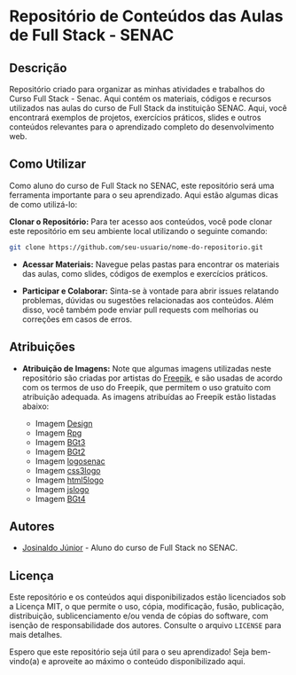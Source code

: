 # Repositório de Conteúdos das Aulas de Full Stack - SENAC


## Descrição
Repositório criado para organizar as minhas atividades e trabalhos do Curso Full Stack - Senac. 
Aqui contém os materiais, códigos e recursos utilizados nas aulas do curso de Full Stack da instituição SENAC. Aqui, você encontrará exemplos de projetos, exercícios práticos, slides e outros conteúdos relevantes para o aprendizado completo do desenvolvimento web.

## Como Utilizar

Como aluno do curso de Full Stack no SENAC, este repositório será uma ferramenta importante para o seu aprendizado. Aqui estão algumas dicas de como utilizá-lo:

**Clonar o Repositório:** Para ter acesso aos conteúdos, você pode clonar este repositório em seu ambiente local utilizando o seguinte comando:


```bash
git clone https://github.com/seu-usuario/nome-do-repositorio.git
```

- **Acessar Materiais:** Navegue pelas pastas para encontrar os materiais das aulas, como slides, códigos de exemplos e exercícios práticos.

- **Participar e Colaborar:** Sinta-se à vontade para abrir issues relatando problemas, dúvidas ou sugestões relacionadas aos conteúdos. Além disso, você também pode enviar pull requests com melhorias ou correções em casos de erros.

## Atribuições

- **Atribuição de Imagens:** Note que algumas imagens utilizadas neste repositório são criadas por artistas do [Freepik](https://br.freepik.com/), e são usadas de acordo com os termos de uso do Freepik, que permitem o uso gratuito com atribuição adequada. As imagens atribuídas ao Freepik estão listadas abaixo:

  
   - Imagem [Design](https://br.freepik.com/fotos-gratis/conceito-de-design-de-inspiracao-de-visao-de-progresso-de-ideias_16437978.htm#query=design%20e%20tecnologia&position=1&from_view=search&track=country_rows_v2)
   - Imagem [Rpg](https://br.freepik.com/fotos-gratis/ainda-vida-de-objetos-com-folha-de-jogo-de-rpg_24749848.htm#from_view=detail_serie)
   - Imagem [BGt3](https://www.freepik.com/free-vector/code-typing-concept-illustration_18840617.htm#query=frontend&position=19&from_view=search&track=sph)
   - Imagem [BGt2](https://www.freepik.com/free-vector/flat-online-education-concept-background_4360069.htm)   
   - Imagem [logosenac](https://www.gratispng.com/png-p8e2j6/)   
   - Imagem [css3logo](https://logodownload.org/wp-content/uploads/2017/04/css-3-logo.png)  
   - Imagem [html5logo](https://logodownload.org/wp-content/uploads/2016/10/html5-logo.png)  
   - Imagem [jslogo](https://logospng.org/d/?l=aHR0cHM6Ly9sb2dvc3BuZy5vcmcvZG93bmxvYWQvamF2YXNjcmlwdC9sb2dvLWphdmFzY3JpcHQtaWNvbi01MTIucG5n)  
   - Imagem [BGt4](https://br.freepik.com/vetores-gratis/projeto-do-fundo-workteam_1024539.htm#query=trabalhe%20conosco&position=3&from_view=search&track=ais)   

   
## Autores

- [Josinaldo Júnior](https://github.com/Josinaldo-Jr) - Aluno do curso de Full Stack no SENAC.

## Licença

Este repositório e os conteúdos aqui disponibilizados estão licenciados sob a Licença MIT, o que permite o uso, cópia, modificação, fusão, publicação, distribuição, sublicenciamento e/ou venda de cópias do software, com isenção de responsabilidade dos autores. Consulte o arquivo `LICENSE` para mais detalhes.

Espero que este repositório seja útil para o seu aprendizado! Seja bem-vindo(a) e aproveite ao máximo o conteúdo disponibilizado aqui.
